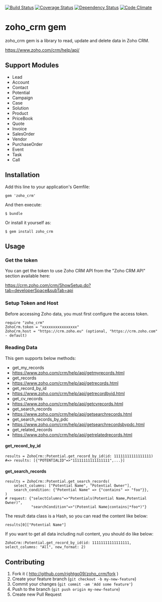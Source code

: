 [![Build Status](https://travis-ci.org/rightgo09/zoho_crm.png?branch=master)](https://travis-ci.org/rightgo09/zoho_crm)
[![Coverage Status](https://coveralls.io/repos/rightgo09/zoho_crm/badge.png?branch=master)](https://coveralls.io/r/rightgo09/zoho_crm?branch=master)
[![Dependency Status](https://gemnasium.com/rightgo09/zoho_crm.png)](https://gemnasium.com/rightgo09/zoho_crm)
[![Code Climate](https://codeclimate.com/github/rightgo09/zoho_crm.png)](https://codeclimate.com/github/rightgo09/zoho_crm)

zoho_crm gem
=============================

zoho_crm gem is a library to read, update and delete data in Zoho CRM.

https://www.zoho.com/crm/help/api/

## Support Modules

* Lead
* Account
* Contact
* Potential
* Campaign
* Case
* Solution
* Product
* PriceBook
* Quote
* Invoice
* SalesOrder
* Vendor
* PurchaseOrder
* Event
* Task
* Call

## Installation

Add this line to your application's Gemfile:

    gem 'zoho_crm'

And then execute:

    $ bundle

Or install it yourself as:

    $ gem install zoho_crm

## Usage

### Get the token

You can get the token to use Zoho CRM API from the "Zoho CRM API" section available here:

https://crm.zoho.com/crm/ShowSetup.do?tab=developerSpace&subTab=api

### Setup Token and Host

Before accessing Zoho data, you must first configure the access token.

    require "zoho_crm"
    ZohoCrm.token = "xxxxxxxxxxxxxxxx"
    ZohoCrm.host = "https://crm.zoho.eu" (optional, "https://crm.zoho.com" - default)

### Reading Data

This gem supports below methods:

* get_my_records
 * https://www.zoho.com/crm/help/api/getmyrecords.html
* get_records
 * https://www.zoho.com/crm/help/api/getrecords.html
* get_record_by_id
 * https://www.zoho.com/crm/help/api/getrecordbyid.html
* get_cv_records
 * https://www.zoho.com/crm/help/api/getcvrecords.html
* get_search_records
 * https://www.zoho.com/crm/help/api/getsearchrecords.html
* get_search_records_by_pdc
 * https://www.zoho.com/crm/help/api/getsearchrecordsbypdc.html
* get_related_records
 * https://www.zoho.com/crm/help/api/getrelatedrecords.html

#### get_record_by_id

    results = ZohoCrm::Potential.get_record_by_id(id: 11111111111111111)
    #=> results: [{"POTENTIALID"=>"11111111111111111",...}]

#### get_search_records

    results = ZohoCrm::Potential.get_search_records(
        select_columns: ["Potential Name", "Potential Owner"],
        search_condition: {"Potential Name" => {"contains" => "foo"}},
    )
    # request: {"selectColumns"=>"Potentials(Potential Name,Potential Owner)",
                "searchCondition"=>"(Potential Name|contains|*foo*)"}

The result data class is a Hash, so you can read the content like below:

    results[0]["Potential Name"]

If you want to get all data including null content, you should do like below:

    ZohoCrm::Potential.get_record_by_id(id: 11111111111111111, select_columns: "All", new_format: 2)

## Contributing

1. Fork it ( http://github.com/rightgo09/zoho_crm/fork )
2. Create your feature branch (`git checkout -b my-new-feature`)
3. Commit your changes (`git commit -am 'Add some feature'`)
4. Push to the branch (`git push origin my-new-feature`)
5. Create new Pull Request
